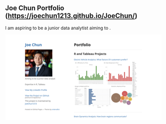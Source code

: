 ## Joe Chun Portfolio (https://joechun1213.github.io/JoeChun/) 

I am aspiring to be a junior data analytist aiming to .

<img src="images/front.gif?raw=true"/> 
